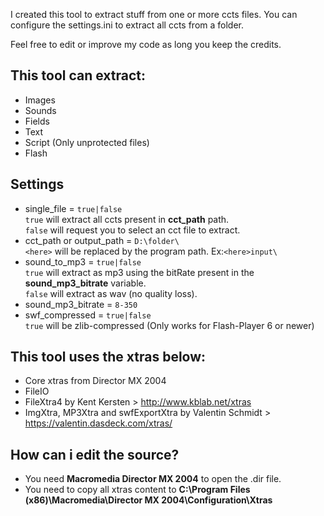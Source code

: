 I created this tool to extract stuff from one or more ccts files.
You can configure the settings.ini to extract all ccts from a folder.

Feel free to edit or improve my code as long you keep the credits.

## This tool can extract:
* Images
* Sounds
* Fields
* Text
* Script (Only unprotected files)
* Flash

## Settings
* single_file = `true|false`  
  `true` will extract all ccts present in **cct_path** path.  
  `false` will request you to select an cct file to extract.  
* cct_path or output_path = `D:\folder\`  
  `<here>` will be replaced by the program path. Ex:`<here>input\`  
* sound_to_mp3 = `true|false`   
  `true` will extract as mp3 using the bitRate present in the **sound_mp3_bitrate** variable.  
  `false` will extract as wav (no quality loss).  
* sound_mp3_bitrate = `8-350`  
* swf_compressed = `true|false`  
  `true` will be zlib-compressed (Only works for Flash-Player 6 or newer)

## This tool uses the xtras below:
* Core xtras from Director MX 2004  
* FileIO  
* FileXtra4 by Kent Kersten > http://www.kblab.net/xtras  
* ImgXtra, MP3Xtra and swfExportXtra by Valentin Schmidt > https://valentin.dasdeck.com/xtras/

## How can i edit the source?
* You need **Macromedia Director MX 2004** to open the .dir file.
* You need to copy all xtras content to **C:\Program Files (x86)\Macromedia\Director MX 2004\Configuration\Xtras**
